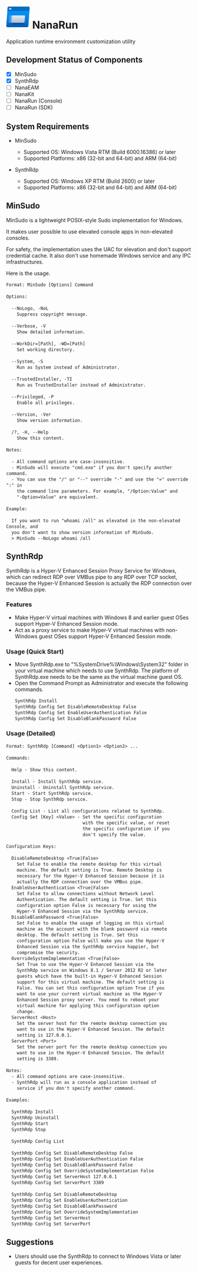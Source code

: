 ﻿# ![NanaRun](Assets/NanaRun.png) NanaRun

Application runtime environment customization utility

## Development Status of Components

- [x] MinSudo
- [x] SynthRdp
- [ ] NanaEAM
- [ ] NanaKit
- [ ] NanaRun (Console)
- [ ] NanaRun (SDK)

## System Requirements

- MinSudo
  - Supported OS: Windows Vista RTM (Build 6000.16386) or later
  - Supported Platforms: x86 (32-bit and 64-bit) and ARM (64-bit)

- SynthRdp
  - Supported OS: Windows XP RTM (Build 2600) or later
  - Supported Platforms: x86 (32-bit and 64-bit) and ARM (64-bit)

## MinSudo

MinSudo is a lightweight POSIX-style Sudo implementation for Windows.

It makes user possible to use elevated console apps in non-elevated consoles.

For safety, the implementation uses the UAC for elevation and don't support
credential cache. It also don't use homemade Windows service and any IPC 
infrastructures.

Here is the usage.

```
Format: MinSudo [Options] Command

Options:

  --NoLogo, -NoL
    Suppress copyright message.

  --Verbose, -V
    Show detailed information.

  --WorkDir=[Path], -WD=[Path]
    Set working directory.

  --System, -S
    Run as System instead of Administrator.

  --TrustedInstaller, -TI
    Run as TrustedInstaller instead of Administrator.

  --Privileged, -P
    Enable all privileges.

  --Version, -Ver
    Show version information.

  /?, -H, --Help
    Show this content.

Notes:

  - All command options are case-insensitive.
  - MinSudo will execute "cmd.exe" if you don't specify another command.
  - You can use the "/" or "--" override "-" and use the "=" override ":" in 
    the command line parameters. For example, "/Option:Value" and 
    "-Option=Value" are equivalent.

Example:

  If you want to run "whoami /all" as elevated in the non-elevated Console, and
  you don't want to show version information of MinSudo.
  > MinSudo --NoLogo whoami /all
```

## SynthRdp

SynthRdp is a Hyper-V Enhanced Session Proxy Service for Windows, which can
redirect RDP over VMBus pipe to any RDP over TCP socket, because the Hyper-V
Enhanced Session is actually the RDP connection over the VMBus pipe.

### Features

- Make Hyper-V virtual machines with Windows 8 and earlier guest OSes support
  Hyper-V Enhanced Session mode.
- Act as a proxy service to make Hyper-V virtual machines with non-Windows
  guest OSes support Hyper-V Enhanced Session mode.

### Usage (Quick Start)

- Move SynthRdp.exe to "%SystemDrive%\Windows\System32" folder in your virtual
  machine which needs to use SynthRdp. The platform of SynthRdp.exe needs to be
  the same as the virtual machine guest OS.
- Open the Command Prompt as Administrator and execute the following commands.
  ```
  SynthRdp Install
  SynthRdp Config Set DisableRemoteDesktop False
  SynthRdp Config Set EnableUserAuthentication False
  SynthRdp Config Set DisableBlankPassword False
  ```

### Usage (Detailed)

```
Format: SynthRdp [Command] <Option1> <Option2> ...

Commands:

  Help - Show this content.

  Install - Install SynthRdp service.
  Uninstall - Uninstall SynthRdp service.
  Start - Start SynthRdp service.
  Stop - Stop SynthRdp service.

  Config List - List all configurations related to SynthRdp.
  Config Set [Key] <Value> - Set the specific configuration
                             with the specific value, or reset
                             the specific configuration if you
                             don't specify the value.

Configuration Keys:

  DisableRemoteDesktop <True|False>
    Set False to enable the remote desktop for this virtual
    machine. The default setting is True. Remote Desktop is
    necessary for the Hyper-V Enhanced Session because it is
    actually the RDP connection over the VMBus pipe.
  EnableUserAuthentication <True|False>
    Set False to allow connections without Network Level
    Authentication. The default setting is True. Set this
    configuration option False is necessary for using the
    Hyper-V Enhanced Session via the SynthRdp service.
  DisableBlankPassword <True|False>
    Set False to enable the usage of logging on this virtual
    machine as the account with the blank password via remote
    desktop. The default setting is True. Set this
    configuration option False will make you use the Hyper-V
    Enhanced Session via the SynthRdp service happier, but
    compromise the security.
  OverrideSystemImplementation <True|False>
    Set True to use the Hyper-V Enhanced Session via the
    SynthRdp service on Windows 8.1 / Server 2012 R2 or later
    guests which have the built-in Hyper-V Enhanced Session
    support for this virtual machine. The default setting is
    False. You can set this configuration option True if you
    want to use your current virtual machine as the Hyper-V
    Enhanced Session proxy server. You need to reboot your
    virtual machine for applying this configuration option
    change.
  ServerHost <Host>
    Set the server host for the remote desktop connection you
    want to use in the Hyper-V Enhanced Session. The default
    setting is 127.0.0.1.
  ServerPort <Port>
    Set the server port for the remote desktop connection you
    want to use in the Hyper-V Enhanced Session. The default
    setting is 3389.

Notes:
  - All command options are case-insensitive.
  - SynthRdp will run as a console application instead of
    service if you don't specify another command.

Examples:

  SynthRdp Install
  SynthRdp Uninstall
  SynthRdp Start
  SynthRdp Stop

  SynthRdp Config List

  SynthRdp Config Set DisableRemoteDesktop False
  SynthRdp Config Set EnableUserAuthentication False
  SynthRdp Config Set DisableBlankPassword False
  SynthRdp Config Set OverrideSystemImplementation False
  SynthRdp Config Set ServerHost 127.0.0.1
  SynthRdp Config Set ServerPort 3389

  SynthRdp Config Set DisableRemoteDesktop
  SynthRdp Config Set EnableUserAuthentication
  SynthRdp Config Set DisableBlankPassword
  SynthRdp Config Set OverrideSystemImplementation
  SynthRdp Config Set ServerHost
  SynthRdp Config Set ServerPort
```

## Suggestions

- Users should use the SynthRdp to connect to Windows Vista or later guests for
  decent user experiences.
